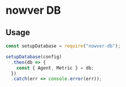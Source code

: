 # nowver DB

## Usage

```js
const setupDatabase = require("nowver-db");

setupDatabase(config)
  .then(db => {
    const { Agent, Metric } = db;
  })
  .catch(err => console.error(err));
```
